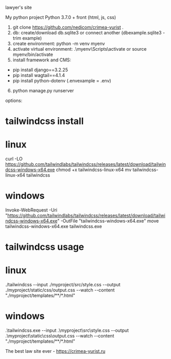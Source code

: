 lawyer's site

My python project
Python 3.7.0 + front (html, js, css)

1. git clone https://github.com/nedicom/crimea-yurist .
2. db: create/download db.sqlite3 or connect another (dbexample.sqlite3 - trim example)
3. create environment: python -m venv myenv
4. activate virtual environment: .\myenv\Scripts\activate or source myenv/bin/activate
5. install framework and CMS: 
- pip install django==3.2.25 
- pip install wagtail==4.1.4
- pip install python-dotenv (.envexample = .env)
6. python manage.py runserver

options:
# tailwindcss install
# linux
curl -LO https://github.com/tailwindlabs/tailwindcss/releases/latest/download/tailwindcss-windows-x64.exe
chmod +x tailwindcss-linux-x64
mv tailwindcss-linux-x64 tailwindcss
# windows
Invoke-WebRequest -Uri "https://github.com/tailwindlabs/tailwindcss/releases/latest/download/tailwindcss-windows-x64.exe" -OutFile "tailwindcss-windows-x64.exe"
move tailwindcss-windows-x64.exe tailwindcss.exe

# tailwindcss usage
# linux
./tailwindcss --input ./myproject/src/style.css --output ./myproject/static/css/output.css --watch --content "./myproject/templates/**/*.html"

# windows
.\tailwindcss.exe --input .\myproject\src\style.css --output .\myproject\static\css\output.css --watch --content "./myproject/templates/**/*.html"

The best law site ever - https://crimea-yurist.ru
